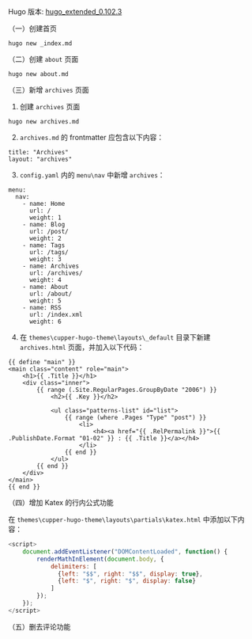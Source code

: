 Hugo 版本: [hugo_extended_0.102.3](https://github.com/gohugoio/hugo/releases/tag/v0.102.3)

（一）创建首页

```
hugo new _index.md
```

（二）创建 `about` 页面

```
hugo new about.md
```

（三）新增 `archives` 页面

1. 创建 `archives` 页面

```
hugo new archives.md
```

2. `archives.md` 的 frontmatter 应包含以下内容：

```
title: "Archives"
layout: "archives"
```

3. `config.yaml` 内的 `menu\nav` 中新增 `archives`：

```
menu:
  nav:
    - name: Home
      url: /
      weight: 1
    - name: Blog
      url: /post/
      weight: 2
    - name: Tags
      url: /tags/
      weight: 3
    - name: Archives
      url: /archives/
      weight: 4
    - name: About
      url: /about/
      weight: 5
    - name: RSS
      url: /index.xml
      weight: 6
```

4. 在 `themes\cupper-hugo-theme\layouts\_default` 目录下新建 `archives.html` 页面，并加入以下代码：

```
{{ define "main" }}
<main class="content" role="main">
    <h1>{{ .Title }}</h1>
    <div class="inner">
        {{ range (.Site.RegularPages.GroupByDate "2006") }}
            <h2>{{ .Key }}</h2>

            <ul class="patterns-list" id="list">
                {{ range (where .Pages "Type" "post") }}
                    <li>
                        <h4><a href="{{ .RelPermalink }}">{{ .PublishDate.Format "01-02" }} : {{ .Title }}</a></h4>
                    </li>
                {{ end }}
            </ul>
        {{ end }}
    </div>
</main>
{{ end }}
```

（四）增加 Katex 的行内公式功能

在 `themes\cupper-hugo-theme\layouts\partials\katex.html` 中添加以下内容：

```javascript
<script>
    document.addEventListener("DOMContentLoaded", function() {
        renderMathInElement(document.body, {
            delimiters: [
              {left: "$$", right: "$$", display: true},
              {left: "$", right: "$", display: false}
            ]
        });
    });
</script>
```

（五）删去评论功能

